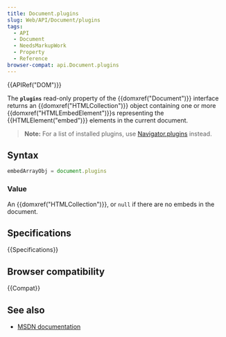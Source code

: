 ```yaml
---
title: Document.plugins
slug: Web/API/Document/plugins
tags:
  - API
  - Document
  - NeedsMarkupWork
  - Property
  - Reference
browser-compat: api.Document.plugins
---
```

{{APIRef("DOM")}}

The **`plugins`** read-only property of the
{{domxref("Document")}} interface returns an {{domxref("HTMLCollection")}} object
containing one or more {{domxref("HTMLEmbedElement")}}s representing the
{{HTMLElement("embed")}} elements in the current document.

> **Note:** For a list of installed plugins, use [Navigator.plugins](/en-US/docs/Web/API/Navigator/plugins)
> instead.

## Syntax

```js
embedArrayObj = document.plugins
```

### Value

An {{domxref("HTMLCollection")}}, or `null` if there are no embeds in the
document.

## Specifications

{{Specifications}}

## Browser compatibility

{{Compat}}

## See also

- [MSDN
  documentation](<https://docs.microsoft.com/en-us/previous-versions/windows/internet-explorer/ie-developer/platform-apis/ms537477(v=vs.85)>)

